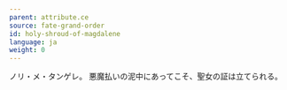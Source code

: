 ```yaml
---
parent: attribute.ce
source: fate-grand-order
id: holy-shroud-of-magdalene
language: ja
weight: 0
---
```


ノリ・メ・タンゲレ。
悪魔払いの泥中にあってこそ、聖女の証は立てられる。
